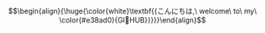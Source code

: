 $$\begin{align}{\huge{\color{white}\textbf{{こんにちは,\ welcome\ to\ my\ \color{#e38ad0}{GI🐥HUB}}}}}\end{align}$$
